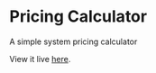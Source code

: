 # Pricing Calculator
A simple system pricing calculator


View it live [here](https://thegreyhatt.github.io/simple_system_pricing/).
